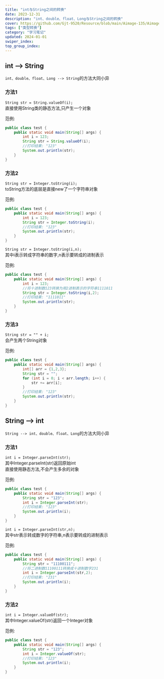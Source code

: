 ```yaml
---
title: "int与String之间的转换"
date: 2023-12-31
description: "int、double、float、Long与String之间的转换"
cover: https://github.com/Gjt-9520/Resource/blob/main/Aimage-135/Aimage83.jpg?raw=true
tags: ["类型转换"]
category: "学习笔记"
updated: 2024-01-01
swiper_index:
top_group_index:
---
```


## int --> String

`int、double、float、Long --> String`的方法大同小异    

### 方法1

`String str = String.valueOf(i);`    
直接使用String类的静态方法,只产生一个对象   

范例: 

```java
public class test {
    public static void main(String[] args) {
        int i = 123;
        String str = String.valueOf(i);
        //打印结果: "123"
        System.out.println(str);
    }
}
```

### 方法2

`String str = Integer.toString(i);`   
toString方法的底层是直接new了一个字符串对象    

范例: 

```java
public class test {
    public static void main(String[] args) {
        int i = 123;
        String str = Integer.toString(i);
        //打印结果: "123"
        System.out.println(str);
    }
}
```

`String str = Integer.toString(i,n);`   
其中i表示转成字符串的数字,n表示要转成的进制表示    

范例: 

```java
public class test {
    public static void main(String[] args) {
        int i = 123;
        //将十进制数123转换为用2进制表示的字符串1111011
        String str = Integer.toString(i,2);
        //打印结果: "1111011"
        System.out.println(str);
    }
}
```

### 方法3

`String str = "" + i;`    
会产生两个String对象    

范例: 

```java
public class test {
    public static void main(String[] args) {
        int[] arr = {1,2,3};
        String str = "";
        for (int i = 0; i < arr.length; i++) {
            str += arr[i];
        }
        //打印结果: "123"
        System.out.println(str);
    }
}
```

## String --> int

`String --> int、double、float、Long`的方法大同小异    

### 方法1

`int i = Integer.parseInt(str);`    
其中Integer.parseInt(str)返回原始int   
直接使用静态方法,不会产生多余的对象    

范例: 

```java
public class test {
    public static void main(String[] args) {
        String str = "123";
        int i = Integer.parseInt(str);
        //打印结果: "123"
        System.out.println(i);
    }
}
```

`int i = Integer.parseInt(str,n);`    
其中str表示转成数字的字符串,n表示要转成的进制表示   

范例: 

```java
public class test {
    public static void main(String[] args) {
        String str = "11100111";
        //将二进制数11100111转换成十进制数字231
        int i = Integer.parseInt(str,2);
        //打印结果: "231"
        System.out.println(i);
    }
}
```

### 方法2

`int i = Integer.valueOf(str);`    
其中Integer.valueOf(str)返回一个Integer对象   

范例: 

```java
public class test {
    public static void main(String[] args) {
        String str = "123";
        int i = Integer.valueOf(str);
        //打印结果: "123"
        System.out.println(i);
    }
}
```